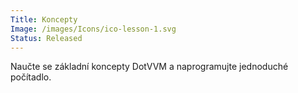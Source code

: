 ```yaml
---
Title: Koncepty
Image: /images/Icons/ico-lesson-1.svg
Status: Released
---
```


Naučte se základní koncepty DotVVM a naprogramujte jednoduché počítadlo.
